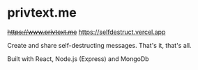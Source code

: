 # privtext.me
~~https://www.privtext.me~~
https://selfdestruct.vercel.app

Create and share self-destructing messages. That's it, that's all.

Built with React, Node.js (Express) and MongoDb
